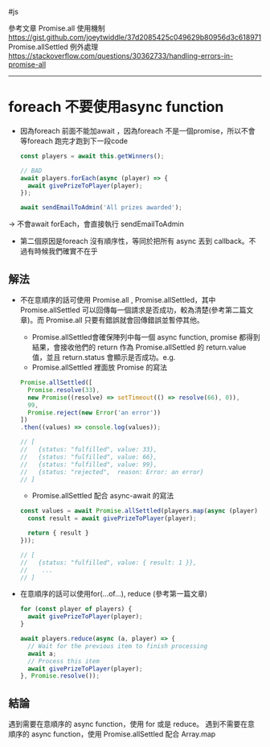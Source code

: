 #js 

參考文章
Promise.all 使用機制
https://gist.github.com/joeytwiddle/37d2085425c049629b80956d3c618971 
Promise.allSettled 例外處理 
https://stackoverflow.com/questions/30362733/handling-errors-in-promise-all

---

# foreach 不要使用async function
- 因為foreach 前面不能加await ，因為foreach 不是一個promise，所以不會等foreach 跑完才跑到下一段code
	```js
	const players = await this.getWinners();

	// BAD
	await players.forEach(async (player) => {
	  await givePrizeToPlayer(player);
	});
	
	await sendEmailToAdmin('All prizes awarded');
	```
-> 不會await forEach，會直接執行 sendEmailToAdmin
- 第二個原因是foreach 沒有順序性，等同於把所有 async 丟到 callback。不過有時候我們確實不在乎

## 解法
- 不在意順序的話可使用 Promise.all , Promise.allSettled，其中 Promise.allSettled 可以回傳每一個請求是否成功，較為清楚(參考第二篇文章)。而 Promise.all 只要有錯誤就會回傳錯誤並暫停其他。
	- Promise.allSettled會確保陣列中每一個 async function, promise 都得到結果，會接收他們的 return 作為 Promise.allSettled 的 return.value 值，並且 return.status 會顯示是否成功。e.g. 
	- Promise.allSettled 裡面放 Promise 的寫法
	```js
	Promise.allSettled([
	  Promise.resolve(33),
	  new Promise((resolve) => setTimeout(() => resolve(66), 0)),
	  99,
	  Promise.reject(new Error('an error'))
	])
	.then((values) => console.log(values));
	
	// [
	//   {status: "fulfilled", value: 33},
	//   {status: "fulfilled", value: 66},
	//   {status: "fulfilled", value: 99},
	//   {status: "rejected",  reason: Error: an error}
	// ]
	```
	- Promise.allSettled 配合 async-await 的寫法
	```js
	const values = await Promise.allSettled(players.map(async (player) => {
	  const result = await givePrizeToPlayer(player);

	  return { result }
	}));
	
	// [
	//   {status: "fulfilled", value: { result: 1 }},
	//    ...
	// ]
	```
- 在意順序的話可以使用for(...of...), reduce (參考第一篇文章)
	```js
	for (const player of players) {
	  await givePrizeToPlayer(player);
	}
	```	
	
	```js
	await players.reduce(async (a, player) => {
	  // Wait for the previous item to finish processing
	  await a;
	  // Process this item
	  await givePrizeToPlayer(player);
	}, Promise.resolve());
	```

## 結論
遇到需要在意順序的 async function，使用 for 或是 reduce。
遇到不需要在意順序的 async function，使用 Promise.allSettled 配合 Array.map